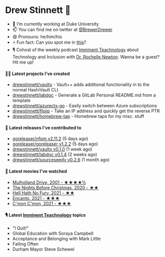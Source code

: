 
# Drew Stinnett 👋

- 🔭 I’m currently working at Duke University
- 📫 You can find me on twitter at [@BrewerDrewer](https://twitter.com/BrewerDrewer)
- 😄 Pronouns: he/him/his
- ⚡ Fun fact: Can you spot me in [this](https://www.youtube.com/watch?v=oL9WnB0qHBA)?
- 🎙 Cohost of the weekly podcast [Imminent Teachnology](https://podcast.imminentteachnology.com/) about Technology and Inclusion with [Dr. Rochelle Newton](https://www.linkedin.com/in/drrochellenewton/). Wanna be a guest? Hit me up!

#### 👨‍💻 Latest projects I've created
- [drewstinnett/vaultx](https://github.com/drewstinnett/vaultx) - Vault&#43;&#43; adds additional functionality in to the normal HashiVault CLI.
- [drewstinnett/labdoc](https://github.com/drewstinnett/labdoc) - Generate a GitLab Personal README.md from a template
- [drewstinnett/azurectx-go](https://github.com/drewstinnett/azurectx-go) - Easily switch between Azure subscriptions
- [drewstinnett/flipip](https://github.com/drewstinnett/flipip) - Take an IP address and quickly get the reverse PTR
- [drewstinnett/homebrew-tap](https://github.com/drewstinnett/homebrew-tap) - Homebrew taps for my misc. stuff

#### 🚀 Latest releases I've contributed to
- [goreleaser/nfpm v2.11.2](https://github.com/goreleaser/nfpm/releases/tag/v2.11.2) (5 days ago)
- [goreleaser/goreleaser v1.2.2](https://github.com/goreleaser/goreleaser/releases/tag/v1.2.2) (5 days ago)
- [drewstinnett/vaultx v0.1.0](https://github.com/drewstinnett/vaultx/releases/tag/v0.1.0) (1 week ago)
- [drewstinnett/labdoc v0.1.4](https://github.com/drewstinnett/labdoc/releases/tag/v0.1.4) (2 weeks ago)
- [drewstinnett/sourceseedy v0.2.6](https://github.com/drewstinnett/sourceseedy/releases/tag/v0.2.6) (1 month ago)

#### 🍿 Latest movies I've watched
- [Mulholland Drive, 2001 - ★★★★½](https://letterboxd.com/mondodrew/film/mulholland-drive/)
- [The Nights Before Christmas, 2020 - ★★](https://letterboxd.com/mondodrew/film/the-nights-before-christmas/)
- [Hell Hath No Fury, 2021 - ★★](https://letterboxd.com/mondodrew/film/hell-hath-no-fury-2021-1/)
- [Encanto, 2021 - ★★★](https://letterboxd.com/mondodrew/film/encanto/)
- [C&#39;mon C&#39;mon, 2021 - ★★★](https://letterboxd.com/mondodrew/film/cmon-cmon/)

#### 🎙 Latest [Imminent Teachnology](https://podcast.imminentteachnology.com/) topics
- &#34;I Quit!&#34;
- Global Education with Soraya Campbell
- Acceptance and Belonging with Mark Little
- Failing Often
- Durham Mayor Steve Schewel